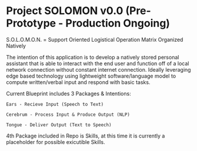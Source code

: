 # Project SOLOMON v0.0 (Pre-Prototype - Production Ongoing)

S.O.L.O.M.O.N. = Support Oriented Logistical Operation Matrix Organized Natively

The intention of this application is to develop a natively stored personal assistant that is able to interact with the end user and function off of a local network connection without constant internet connection. Ideally leveraging edge based technology using lightweight software/language model to compute written/verbal input and respond with basic tasks.

Current Blueprint includes 3 Packages & Intentions:
    
    Ears - Recieve Input (Speech to Text)

    Cerebrum - Process Input & Produce Output (NLP)

    Tongue - Deliver Output (Text to Speech)

4th Package included in Repo is Skills, at this time it is currently a placeholder for possible exicutible Skills.
